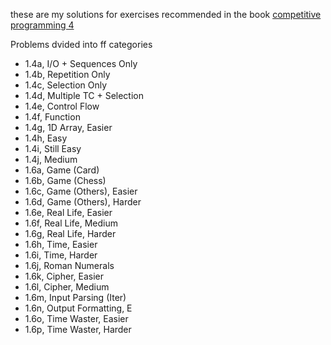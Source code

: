 these are my solutions for exercises recommended in the book [competitive programming 4](https://cpbook.net/)

Problems dvided into ff categories

- 1.4a, I/O + Sequences Only
- 1.4b, Repetition Only
- 1.4c, Selection Only
- 1.4d, Multiple TC + Selection
- 1.4e, Control Flow
- 1.4f, Function
- 1.4g, 1D Array, Easier
- 1.4h, Easy
- 1.4i, Still Easy
- 1.4j, Medium
- 1.6a, Game (Card)
- 1.6b, Game (Chess)
- 1.6c, Game (Others), Easier
- 1.6d, Game (Others), Harder
- 1.6e, Real Life, Easier
- 1.6f, Real Life, Medium
- 1.6g, Real Life, Harder
- 1.6h, Time, Easier
- 1.6i, Time, Harder
- 1.6j, Roman Numerals
- 1.6k, Cipher, Easier
- 1.6l, Cipher, Medium
- 1.6m, Input Parsing (Iter)
- 1.6n, Output Formatting, E
- 1.6o, Time Waster, Easier
- 1.6p, Time Waster, Harder

